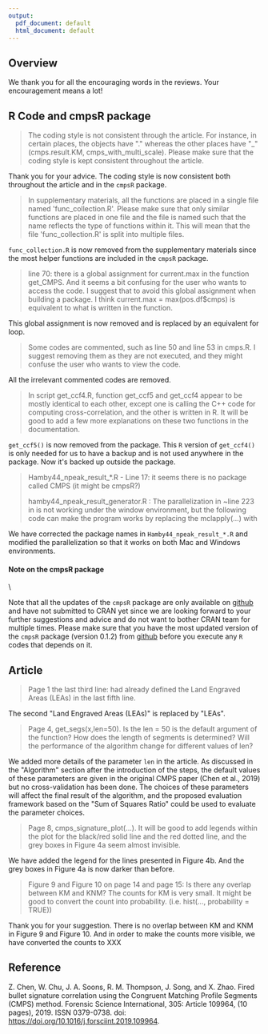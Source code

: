 ```yaml
---
output:
  pdf_document: default
  html_document: default
---
```


## Overview

We thank you for all the encouraging words in the reviews. Your encouragement means a lot!

## R Code and **cmpsR** package

> The coding style is not consistent through the article. For instance, in certain places, the objects have "." whereas the other places have "_" (cmps.result.KM, cmps_with_multi_scale). Please make sure that the coding style is kept consistent throughout the article.

Thank you for your advice. The coding style is now consistent both throughout the article and in the `cmpsR` package.

> In supplementary materials, all the functions are placed in a single file named 'func_collection.R'. Please make sure that only similar functions are placed in one file and the file is named such that the name reflects the type of functions within it. This will mean that the file 'func_collection.R' is split into multiple files.

`func_collection.R` is now removed from the supplementary materials since the most helper functions are included in the `cmpsR` package.

> line 70: there is a global assignment for current.max in the function get_CMPS. And it seems a bit confusing for the user who wants to access the code. I suggest that to avoid this global assignment when building a package. I think current.max = max(pos.df$cmps) is equivalent to what is written in the function.

This global assignment is now removed and is replaced by an equivalent for loop.

> Some codes are commented, such as line 50 and line 53 in cmps.R. I suggest removing them as
they are not executed, and they might confuse the user who wants to view the code.

All the irrelevant commented codes are removed.

> In script get_ccf4.R, function get_ccf5 and get_ccf4 appear to be mostly identical to each other, except one is calling the C++ code for computing cross-correlation, and the other is written in R.
It will be good to add a few more explanations on these two functions in the documentation.

`get_ccf5()` is now removed from the package. This `R` version of `get_ccf4()` is only needed for us to have a backup and is not used anywhere in the package. Now it's backed up outside the package.

> Hamby44_npeak_result_*.R - Line 17: it seems there is no package called CMPS (it might be cmpsR?)
>
> hamby44_npeak_result_generator.R : The parallelization in ~line 223 in is not working under the window environment, but the following code can make the program works by replacing the mclapply(...) with

We have corrected the package names in `Hamby44_npeak_result_*.R` and modified the parallelization so that it works on both Mac and Windows environments.

#### Note on the **cmpsR** package
\ 

Note that all the updates of the `cmpsR` package are only available on [github](https://github.com/willju-wangqian/cmpsR) and have not submitted to CRAN yet since we are looking forward to your further suggestions and advice and do not want to bother CRAN team for multiple times. Please make sure that you have the most updated version of the `cmpsR` package (version 0.1.2) from [github](https://github.com/willju-wangqian/cmpsR) before you execute any `R` codes that depends on it.


## Article

> Page 1 the last third line: had already defined the Land Engraved Areas (LEAs) in the last fifth line.

The second "Land Engraved Areas (LEAs)" is replaced by "LEAs".

> Page 4, get_segs(x,len=50). Is the len = 50 is the default argument of the function? How does the length of segments is determined? Will the performance of the algorithm change for different
values of len?

We added more details of the parameter `len` in the article. As discussed in the "Algorithm" section after the introduction of the steps, the default values of these parameters are given in the original CMPS paper (Chen et al., 2019) but no cross-validation has been done. The choices of these parameters will affect the final result of the algorithm, and the proposed evaluation framework based on the "Sum of Squares Ratio" could be used to evaluate the parameter choices.

> Page 8, cmps_signature_plot(...). It will be good to add legends within the plot for the black/red
solid line and the red dotted line, and the grey boxes in Figure 4a seem almost invisible.

We have added the legend for the lines presented in Figure 4b. And the grey boxes in Figure 4a is now darker than before.

> Figure 9 and Figure 10 on page 14 and page 15: Is there any overlap between KM and KNM? The counts for KM is very small. It might be good to convert the count into probability. (i.e. hist(...,
probability = TRUE))

Thank you for your suggestion. There is no overlap between KM and KNM in Figure 9 and Figure 10. And in order to make the counts more visible, we have converted the counts to XXX

## Reference

Z. Chen, W. Chu, J. A. Soons, R. M. Thompson, J. Song, and X. Zhao. Fired bullet signature correlation using the Congruent Matching Profile Segments (CMPS) method. Forensic Science International, 305: Article 109964, (10 pages), 2019. ISSN 0379-0738. doi: https://doi.org/10.1016/j.forsciint.2019.109964.





